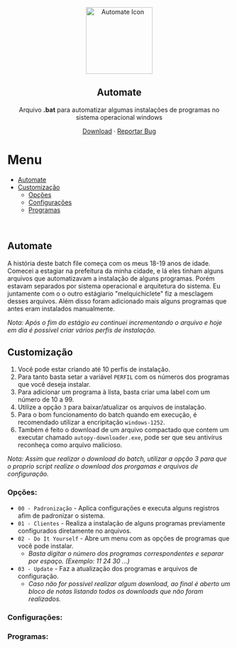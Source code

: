 <p align="center">
 <img width="150px" src="automate.ico" align="center" alt="Automate Icon"/>
 <h2 align="center">Automate</h2>
 <p align="center">Arquivo <strong>.bat</strong> para automatizar algumas instalações de programas no sistema operacional windows</p>
</p>

<p align="center">
    <a href="https://github.com/ylJeferson/automate">Download</a>
    ·
    <a href="https://github.com/ylJeferson/automate/issues/new/choose">Reportar Bug</a>
  </p>
<!-- <p align="center">Love the project? Please consider <a href="https://www.paypal.me/yljeferson">donating</a> to help it improve! -->

# Menu

- [Automate](#automate)
- [Customização](#customização)
  - [Opções](#opções)
  - [Configurações](#configurações)
  - [Programas](#programas)
<br>

## Automate

A história deste batch file começa com os meus 18-19 anos de idade.
Comecei a estagiar na prefeitura da minha cidade, e lá eles tinham alguns arquivos que automatizavam a instalação de alguns programas.
Porém estavam separados por sistema operacional e arquitetura do sistema.
Eu juntamente com o o outro estágiario "melquichiclete" fiz a mesclagem desses arquivos.
Além disso foram adicionado mais alguns programas que antes eram instalados manualmente.

_Nota: Após o fim do estágio eu continuei incrementando o arquivo e hoje em dia é possível criar vários perfis de instalação._
<br>

## Customização

1. Você pode estar criando até 10 perfis de instalação.
2. Para tanto basta setar a variável `PERFIL` com os números dos programas que você deseja instalar.
3. Para adicionar um programa à lista, basta criar uma label com um número de 10 a 99.
4. Utilize a opção `3` para baixar/atualizar os arquivos de instalação.
5. Para o bom funcionamento do batch quando em execução, é recomendado utilizar a encripitação `windows-1252`.
6. Também é feito o download de um arquivo compactado que contem um executar chamado `autopy-downloader.exe`, pode ser que seu antivírus reconheça como arquivo malicioso.

_Nota: Assim que realizar o download do batch, utilizar a opção 3 para que o proprio script realize o download dos prorgamas e arquivos de configuração._

<!--
 if %errorlevel% equ 1 set PERFIL=10 12 13 14 19 20 21 22 23 24 25 26 27 31 33 34 90 91 98<br>
 if %errorlevel% equ 2 set PERFIL=09 & rem do it yourself<br>
 if %errorlevel% equ 3 set PERFIL=bu & rem bat update<br>
 if %errorlevel% equ 4 cls && goto copyright<br>
 if %errorlevel% equ 5 cls && goto copyright<br>
 if %errorlevel% equ 6 cls && goto copyright<br>
 if %errorlevel% equ 7 cls && goto copyright<br>
 if %errorlevel% equ 8 cls && goto copyright<br>
 if %errorlevel% equ 9 cls && goto copyright<br>
 if %errorlevel% equ 10 set PERFIL=13 14 90 91 98<br>
-->
  
### Opções:

 - `00 - Padronização` - Aplica configurações e executa alguns registros afim de padronizar o sistema.
 - `01 - Clientes` - Realiza a instalação de alguns programas previamente configurados diretamente no arquivos.
 - `02 - Do It Yourself` - Abre um menu com as opções de programas que você pode instalar.
      - _Basta digitar o número dos programas correspondentes e separar por espaço. (Exemplo: 11 24 30 ...)_
 - `03 - Update` - Faz a atualização dos programas e arquivos de configuração.
      - _Caso não for possível realizar algum download, ao final é aberto um bloco de notas listando todos os downloads que não foram realizados._

### Configurações:
<!--
 - `bgcolor` - bgcolor=_transparent_
 - `name` - name=_Example_
 - `namecolor` - namecolor=_rgb%28255,99,71%29_
 - `namefont` - namefont=_Tangerine_
 - `namefontsize` - namefontsize=_10rem_
 - `anim` - anim=_that's;what;this;is_
 - `animcolor` - animcolor=_%236941d3_
 - `animfont` - animfont=_Flow%20Rounded_
 - `animfontsize` - animfontsize=_5em_
-->
### Programas:
<!--
 - `bgcolor` - bgcolor=_transparent_
 - `name` - name=_Example_
 - `namecolor` - namecolor=_rgb%28255,99,71%29_
 - `namefont` - namefont=_Tangerine_
 - `namefontsize` - namefontsize=_10rem_
 - `anim` - anim=_that's;what;this;is_
 - `animcolor` - animcolor=_%236941d3_
 - `animfont` - animfont=_Flow%20Rounded_
 - `animfontsize` - animfontsize=_5em_
-->
